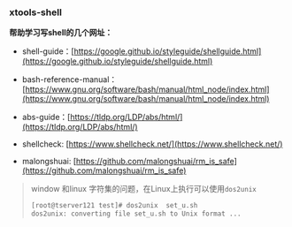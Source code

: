 ### xtools-shell

**帮助学习写shell的几个网址：**

- shell-guide：[https://google.github.io/styleguide/shellguide.html](https://google.github.io/styleguide/shellguide.html)

- bash-reference-manual：[https://www.gnu.org/software/bash/manual/html_node/index.html](https://www.gnu.org/software/bash/manual/html_node/index.html)

- abs-guide：[https://tldp.org/LDP/abs/html/](https://tldp.org/LDP/abs/html/)

- shellcheck: [https://www.shellcheck.net/](https://www.shellcheck.net/)


- malongshuai: [https://github.com/malongshuai/rm_is_safe](https://github.com/malongshuai/rm_is_safe)

  

>
> window 和linux 字符集的问题，在Linux上执行可以使用`dos2unix`
>
> ```bash
> [root@tserver121 test]# dos2unix  set_u.sh 
> dos2unix: converting file set_u.sh to Unix format ...
> ```
>

